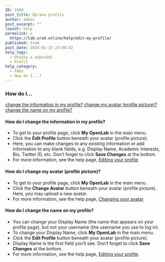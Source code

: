 ```yaml
---
ID: 1568
post_title: Úprava profilu
author: admin
post_excerpt: ""
layout: help
permalink: >
  https://lab.urad.online/help/edit-my-profile/
published: true
post_date: 2018-01-15 23:00:42
help_tags:
  - Otázky a odpovědi
  - Profil
help_category:
  - FAQs
  - How do I...?
---
```

<h3>How do I…</h3>
<a href="https://lab.urad.online/help/edit-my-profile/#changeprofile">change the information in my profile?</a>
<a href="https://lab.urad.online/help/edit-my-profile/#changeavatar">change my avatar (profile picture)?</a>
<a href="https://lab.urad.online/help/edit-my-profile/#changename">change the name on my profile? </a><a name="changeprofile"></a>
<h4>How do I change the information in my profile?</h4>
<ul>
 	<li>To get to your profile page, click <strong>My OpenLab</strong> in the main menu.</li>
 	<li>Click the <strong>Edit Profile</strong> button beneath your avatar (profile picture).</li>
 	<li>Here, you can make changes to any existing information or add information to any blank fields, e.g. Display Name, Academic Interests, Bio, Twitter ID, etc. Don’t forget to click <strong>Save Changes</strong> at the bottom.</li>
 	<li>For more information, see the help page, <a href="https://lab.urad.online/help/editing-my-profile/">Editing your profile</a><a name="changeavatar"></a></li>
</ul>
<h4>How do I change my avatar (profile picture)?</h4>
<ul>
 	<li>To get to your profile page, click <strong>My OpenLab</strong> in the main menu.</li>
 	<li>Click the <strong>Change Avatar</strong> button beneath your avatar (profile picture). Here, you may upload a new avatar.</li>
 	<li>For more information, see the help page, <a href="https://lab.urad.online/help/changing-your-avatar-profile-picture/">Changing your avatar</a><a name="changename"></a></li>
</ul>
<h4>How do I change the name on my profile?</h4>
<ul>
 	<li>You can change your Display Name (the name that appears on your profile page), but not your username (the username you use to log in).</li>
 	<li>To change your Display Name, click <strong>My OpenLab</strong> in the main menu.</li>
 	<li>Click the <strong>Edit Profile</strong> button beneath your avatar (profile picture).</li>
 	<li>Display Name is the first field you’ll see. Don’t forget to click <strong>Save Changes</strong> at the bottom.</li>
 	<li>For more information, see the help page, <a href="https://lab.urad.online/help/editing-my-profile/">Editing your profile</a>.</li>
</ul>
